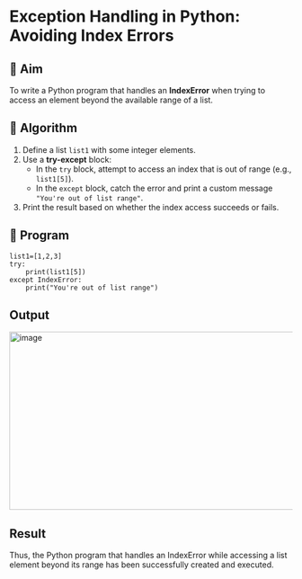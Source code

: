 # Exception Handling in Python: Avoiding Index Errors

## 🎯 Aim
To write a Python program that handles an **IndexError** when trying to access an element beyond the available range of a list.

## 🧠 Algorithm
1. Define a list `list1` with some integer elements.
2. Use a **try-except** block:
   - In the `try` block, attempt to access an index that is out of range (e.g., `list1[5]`).
   - In the `except` block, catch the error and print a custom message `"You're out of list range"`.
3. Print the result based on whether the index access succeeds or fails.

## 🧾 Program
```
list1=[1,2,3]
try:
    print(list1[5])
except IndexError:
    print("You're out of list range")
```

## Output
<img width="1078" height="317" alt="image" src="https://github.com/user-attachments/assets/4d5e02ef-fdcb-447a-8a3e-cffe2794e35a" />

## Result
Thus, the Python program that handles an IndexError while accessing a list element beyond its range has been successfully created and executed.
